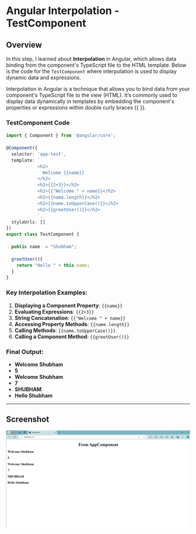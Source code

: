 
# Angular Interpolation - TestComponent

## Overview

In this step, I learned about **Interpolation** in Angular, which allows data binding from the component's TypeScript file to the HTML template. Below is the code for the `TestComponent` where interpolation is used to display dynamic data and expressions.

Interpolation in Angular is a technique that allows you to bind data from your component's TypeScript file to the view (HTML). It’s commonly used to display data dynamically in templates by embedding the component's properties or expressions within double curly braces {{ }}.

### TestComponent Code

```typescript
import { Component } from '@angular/core';

@Component({
  selector: 'app-test',
  template: `
            <h2>
              Welcome {{name}}
            </h2>
            <h2>{{2+3}}</h2>
            <h2>{{"Welcome " + name}}</h2>
            <h2>{{name.length}}</h2>
            <h2>{{name.toUpperCase()}}</h2>
            <h2>{{greetUser()}}</h2>
            `,
  styleUrls: []
})
export class TestComponent {

  public name  = "Shubham";

  greetUser(){
    return "Hello " + this.name;
  }
}
```

### Key Interpolation Examples:

1. **Displaying a Component Property**: `{{name}}`
2. **Evaluating Expressions**: `{{2+3}}`
3. **String Concatenation**: `{{"Welcome " + name}}`
4. **Accessing Property Methods**: `{{name.length}}`
5. **Calling Methods**: `{{name.toUpperCase()}}`
6. **Calling a Component Method**: `{{greetUser()}}`

### Final Output:

- **Welcome Shubham**
- **5**
- **Welcome Shubham**
- **7**
- **SHUBHAM**
- **Hello Shubham**

---

## Screenshot

![Screenshot of Interpolation Example](./interpolation.png)

